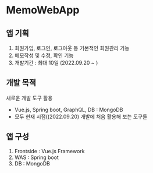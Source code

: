 # MemoWebApp

## 앱 기획
1. 회원가입, 로그인, 로그아웃 등 기본적인 회원관리 기능
2. 메모작성 및 수정, 확인 기능
3. 개발기간 : 최대 10일 (2022.09.20 ~ )

## 개발 목적
새로운 개발 도구 활용
- Vue.js, Spring boot, GraphQL, DB : MongoDB
- 모두 현재 시점((2022.09.20) 개발에 처음 활용해 보는 도구들

## 앱 구성 
1. Frontside : Vue.js Framework
2. WAS : Spring boot
3. DB : MongoDB
